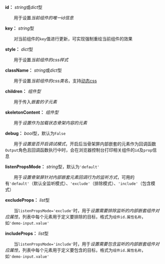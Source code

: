 **id：** *string*或*dict*型

　　用于设置*当前组件的唯一id信息*

**key：** *string*型

　　对当前组件的`key`值进行更新，可实现强制重绘当前组件的效果

**style：** *dict*型

　　用于设置*当前组件的css样式*

**className：** *string*或*dict*型

　　用于设置*当前组件的css类名*，支持[动态css](/advanced-classname)

**children：** *组件型*

　　用于传入*嵌套的子元素*

**skeletonContent：** *组件型*

　　用于*设置作为加载状态骨架内容的元素*

**debug：** *bool*型，默认为`False`

　　用于*设置是否开启调试模式*，开启后当骨架屏内部嵌套的元素作为回调函数`Output`角色且回调函数执行中时，会在浏览器控制台打印相关组件的`id`及`prop`信息

**listenPropsMode：** *string*型，默认为`'default'`

　　用于*设置骨架屏针对内部嵌套元素回调行为的监听方式*，可用的有`'default'`（默认全监听模式）、`'exclude'`（排除模式）、`'include'`（包含模式）

**excludeProps：** *list*型

　　当`listenPropsMode='exclude'`时，用于*设置需要排除监听的内部嵌套组件对应属性*，列表中每个元素用于定义要排除的目标，格式为`组件id.属性名称`，如`'demo-input.value'`

**includeProps：** *list*型

　　当`listenPropsMode='include'`时，用于*设置需要包含监听的内部嵌套组件对应属性*，列表中每个元素用于定义要包含的目标，格式为`组件id.属性名称`，如`'demo-input.value'`